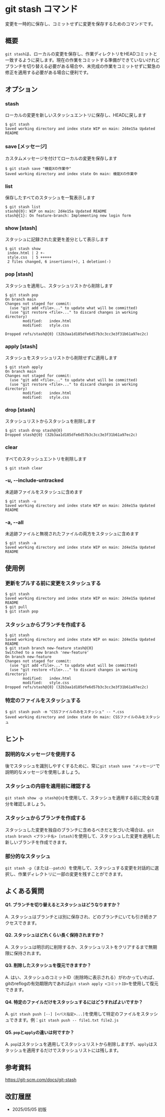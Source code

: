 # git stash コマンド

変更を一時的に保存し、コミットせずに変更を保存するためのコマンドです。

## 概要

`git stash`は、ローカルの変更を保存し、作業ディレクトリをHEADコミットと一致するように戻します。現在の作業をコミットする準備ができていないけれどブランチを切り替える必要がある場合や、未完成の作業をコミットせずに緊急の修正を適用する必要がある場合に便利です。

## オプション

### **stash**

ローカルの変更を新しいスタッシュエントリに保存し、HEADに戻します

```console
$ git stash
Saved working directory and index state WIP on main: 2d4e15a Updated README
```

### **save [メッセージ]**

カスタムメッセージを付けてローカルの変更を保存します

```console
$ git stash save "機能Xの作業中"
Saved working directory and index state On main: 機能Xの作業中
```

### **list**

保存したすべてのスタッシュを一覧表示します

```console
$ git stash list
stash@{0}: WIP on main: 2d4e15a Updated README
stash@{1}: On feature-branch: Implementing new login form
```

### **show [stash]**

スタッシュに記録された変更を差分として表示します

```console
$ git stash show
 index.html | 2 +-
 style.css  | 5 +++++
 2 files changed, 6 insertions(+), 1 deletion(-)
```

### **pop [stash]**

スタッシュを適用し、スタッシュリストから削除します

```console
$ git stash pop
On branch main
Changes not staged for commit:
  (use "git add <file>..." to update what will be committed)
  (use "git restore <file>..." to discard changes in working directory)
        modified:   index.html
        modified:   style.css

Dropped refs/stash@{0} (32b3aa1d185dfe6d57b3c3cc3e3f31b61a97ec2c)
```

### **apply [stash]**

スタッシュをスタッシュリストから削除せずに適用します

```console
$ git stash apply
On branch main
Changes not staged for commit:
  (use "git add <file>..." to update what will be committed)
  (use "git restore <file>..." to discard changes in working directory)
        modified:   index.html
        modified:   style.css
```

### **drop [stash]**

スタッシュリストからスタッシュを削除します

```console
$ git stash drop stash@{0}
Dropped stash@{0} (32b3aa1d185dfe6d57b3c3cc3e3f31b61a97ec2c)
```

### **clear**

すべてのスタッシュエントリを削除します

```console
$ git stash clear
```

### **-u, --include-untracked**

未追跡ファイルをスタッシュに含めます

```console
$ git stash -u
Saved working directory and index state WIP on main: 2d4e15a Updated README
```

### **-a, --all**

未追跡ファイルと無視されたファイルの両方をスタッシュに含めます

```console
$ git stash -a
Saved working directory and index state WIP on main: 2d4e15a Updated README
```

## 使用例

### 更新をプルする前に変更をスタッシュする

```console
$ git stash
Saved working directory and index state WIP on main: 2d4e15a Updated README
$ git pull
$ git stash pop
```

### スタッシュからブランチを作成する

```console
$ git stash
Saved working directory and index state WIP on main: 2d4e15a Updated README
$ git stash branch new-feature stash@{0}
Switched to a new branch 'new-feature'
On branch new-feature
Changes not staged for commit:
  (use "git add <file>..." to update what will be committed)
  (use "git restore <file>..." to discard changes in working directory)
        modified:   index.html
        modified:   style.css
Dropped refs/stash@{0} (32b3aa1d185dfe6d57b3c3cc3e3f31b61a97ec2c)
```

### 特定のファイルをスタッシュする

```console
$ git stash push -m "CSSファイルのみをスタッシュ" -- *.css
Saved working directory and index state On main: CSSファイルのみをスタッシュ
```

## ヒント

### 説明的なメッセージを使用する

後でスタッシュを識別しやすくするために、常に`git stash save "メッセージ"`で説明的なメッセージを使用しましょう。

### スタッシュの内容を適用前に確認する

`git stash show -p stash@{n}`を使用して、スタッシュを適用する前に完全な差分を確認しましょう。

### スタッシュからブランチを作成する

スタッシュした変更を独自のブランチに含めるべきだと気づいた場合は、`git stash branch <ブランチ名> [stash]`を使用して、スタッシュした変更を適用した新しいブランチを作成できます。

### 部分的なスタッシュ

`git stash -p`（または`--patch`）を使用して、スタッシュする変更を対話的に選択し、作業ディレクトリに一部の変更を残すことができます。

## よくある質問

#### Q1. ブランチを切り替えるとスタッシュはどうなりますか？
A. スタッシュはブランチとは別に保存され、どのブランチにいても引き続きアクセスできます。

#### Q2. スタッシュはどれくらい長く保持されますか？
A. スタッシュは明示的に削除するか、スタッシュリストをクリアするまで無期限に保持されます。

#### Q3. 削除したスタッシュを復元できますか？
A. はい、スタッシュのコミットID（削除時に表示される）がわかっていれば、gitのreflogの有効期限内であれば`git stash apply <コミットID>`を使用して復元できます。

#### Q4. 特定のファイルだけをスタッシュするにはどうすればよいですか？
A. `git stash push [--] [<パス指定>...]`を使用して特定のファイルをスタッシュできます。例：`git stash push -- file1.txt file2.js`

#### Q5. `pop`と`apply`の違いは何ですか？
A. `pop`はスタッシュを適用してスタッシュリストから削除しますが、`apply`はスタッシュを適用するだけでスタッシュリストには残します。

## 参考資料

https://git-scm.com/docs/git-stash

## 改訂履歴

- 2025/05/05 初版
